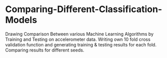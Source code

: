 # Comparing-Different-Classification-Models
Drawing Comparison Between various Machine Learning Algorithms by Training and Testing on accelerometer data. Writing own 10 fold cross validation function and generating training & testing results for each fold. Comparing results for different seeds.
